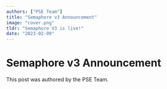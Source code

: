 ```yaml
---
authors: ["PSE Team"]
title: "Semaphore v3 Announcement"
image: "cover.png"
tldr: "Semaphore V3 is live!"
date: "2023-02-09"
---
```


# Semaphore v3 Announcement

This post was authored by the PSE Team.
